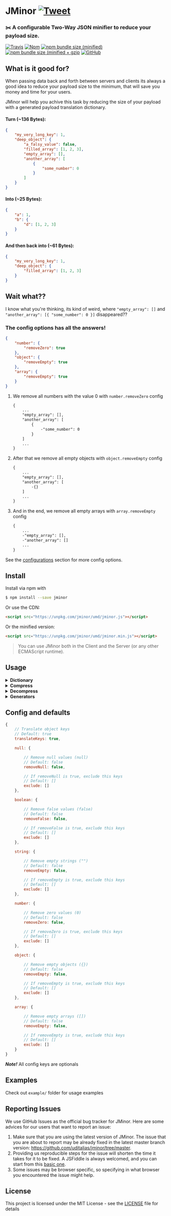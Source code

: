 # JMinor [![Tweet](https://img.shields.io/twitter/url/http/shields.io.svg?style=social)](https://twitter.com/intent/tweet?text=JMinor%20reduces%20your%20payload%20size%20and%20saves%20you%20bandwidth&url=https://github.com/uditalias/jminor&via=uditalias&hashtags=javascript,JSON,minify,developers,webdeveloper)

### ✂️ A configurable Two-Way JSON minifier to reduce your payload size.

[![Travis](https://img.shields.io/travis/uditalias/jminor.svg?style=flat-square)](https://travis-ci.org/uditalias/jminor)
[![Npm](https://img.shields.io/npm/v/jminor.svg?style=flat-square)](https://www.npmjs.com/package/jminor)
[![npm bundle size (minified)](https://img.shields.io/bundlephobia/min/jminor.svg?style=flat-square)](https://unpkg.com/jminor/umd/jminor.min.js)
[![npm bundle size (minified + gzip](https://img.shields.io/bundlephobia/minzip/jminor.svg?style=flat-square)](https://unpkg.com/jminor/umd/jminor.min.js)
[![GitHub](https://img.shields.io/github/license/uditalias/jminor.svg?style=flat-square)](https://github.com/uditalias/jminor/blob/master/LICENSE)

## What is it good for?

When passing data back and forth between servers and clients its always a good idea to reduce your payload size to the minimum, that will save you money and time for your users.

JMinor will help you achive this task by reducing the size of your payload with a generated payload translation dictionary.

#### Turn (~136 Bytes):
```json
{
    "my_very_long_key": 1,
    "deep_object": {
        "a_falsy_value": false,
        "filled_array": [1, 2, 3],
        "empty_array": [],
        "another_array": [
            {
                "some_number": 0
            }
        ]
    }
}
```

#### Into (~25 Bytes):
```json
{
    "a": 1,
    "b": {
        "d": [1, 2, 3]
    }
}
```

#### And then back into (~61 Bytes):
```json
{
    "my_very_long_key": 1,
    "deep_object": {
        "filled_array": [1, 2, 3]
    }
}
```

## Wait what??

I know what you're thinking, its kind of weird, where `"empty_array": []` and 
`"another_array": [{ "some_number": 0 }]` disappeared??

### The config options has all the answers!

```json
{
    "number": {
        "removeZero": true
    },
    "object": {
        "removeEmpty": true
    },
    "array": {
        "removeEmpty": true
    }
}
```

1. We remove all numbers with the value 0 with `number.removeZero` config

    ```diff
    {
        ...
        "empty_array": [],
        "another_array": [
            {
                -"some_number": 0
            }
        ]
        ...
    }
    ```
2. After that we remove all empty objects with `object.removeEmpty` config

    ```diff
    {
        ...
        "empty_array": [],
        "another_array": [
            -{}
        ]
        ...
    }
    ```
3. And in the end, we remove all empty arrays with `array.removeEmpty` config

    ```diff
    {
        ...
        -"empty_array": [],
        -"another_array": []
        ...
    }
    ```

See the [configurations](#config-and-defaults) section for more config options.


## Install
Install via npm with
```sh
$ npm install --save jminor
```

Or use the CDN:

```html
<script src="https://unpkg.com/jminor/umd/jminor.js"></script>
```
Or the minified version:
```html
<script src="https://unpkg.com/jminor/umd/jminor.min.js"></script>
```

> You can use JMinor both in the Client and the Server (or any other ECMAScript runtime).


## Usage

<details>
<summary><b>Dictionary</b></summary>

The first thing to do is to create a Dictionary. The dictionary will hold all the original payload keys mapped to their translations.

```javascript
import { createDictionary } from "jminor";

const dictionary = createDictionary();
```

`createDictionary()` is a factory function that receive a key generator factory.  
A key generator is a module that generates dictionary keys.

**`createDictionary(keyGeneratorFactory)`**

| Name | Type | Required | Default | Description |
| - | - | - | - | - |
| keyGeneratorFactory | [`() => IKeyGenerator`](src/generators/IKeyGenerator.ts) | false | [`createDefaultKeyGenerator`](src/generators/defaultKeyGenerator.ts) | [See below]() |

#### Dictionary API

**`dictionary.replaceKeyGenerator(keyGenerator)`**

| Name | Type | Required | Default | Description |
| - | - | - | - | - |
| keyGenerator | [`IKeyGenerator`](src/generators/IKeyGenerator.ts) | true | - | - |

- replaces the current key generator.  
***Note!*** that this will reset the dictionary.

**`dictionary.fromJSON(data)`**

| Name | Type | Required | Default | Description |
| - | - | - | - | - |
| data | JSON | true | - | - |

- This method will digest the json object passed to it, and generates a uniqe key for each property for later translation

**`dictionary.extendWith(data)`**

| Name | Type | Required | Default | Description |
| - | - | - | - | - |
| data | JSON | true | - | - |

- After dictionary is craeted and generated, you can pass another object to extend the dictionary that was created with the `fromJSON` method.

**`dictionary.export()`**

- Returns the generated dictionary as a raw object.

**`dictionary.import(rawDictionary)`**

| Name | Type | Required | Default | Description |
| - | - | - | - | - |
| rawDictionary | JSON | true | - | exported raw dictionary |

- If you have exported dictionary received from the `export` method, you can import it.

**`dictionary.ktoc(key)`**

| Name | Type | Required | Default | Description |
| - | - | - | - | - |
| key | String | true | - | - |

- Translates original key to generated key, if it exist in the dictionary.

**`dictionary.ctok(ckey)`**

| Name | Type | Required | Default | Description |
| - | - | - | - | - |
| ckey | String | true | - | - |

- Translates generated key to original key, if it exist in the dictionary.
</details>


<details>
<summary><b>Compress</b></summary>

After we have our dictionary with the generated keys, we can go and compress some data.

```javascript
import { compress } from "jminor";

const compressed = compress(data, dictionary, config);
```

**`compress(data, dictionary, config)`**

| Name | Type | Required | Default | Description |
| - | - | - | - | - |
| data | JSON | true | - | A JSON with keys that presented in the dictionary |
| dictionary | Dictionary | true | - | - |
| config | [`ICompressConfig`](src/minifier/ICompressConfig.ts) | false | [See below](#config-and-defaults) | - |
</details>

<details>
<summary><b>Decompress</b></summary>

After compressing some data we can decompres it.  
***Note!*** that some data may be truncated based on your compress config.

```javascript
import { decompress } from "jminor";

const data = decompress(compressed, dictionary);
```

**`decompress(compressed, dictionary)`**

| Name | Type | Required | Default | Description |
| - | - | - | - | - |
| compressed | JSON | true | - | A JSON with keys that presented in the dictionary |
| dictionary | Dictionary | true | - | - |
</details>

<details>
<summary><b>Generators</b></summary>

### JMinor comes with two built in key generators:
- `DefaultKeyGenerator` - generates keys in the form of `aaa`, `aab`, `zxc` etc.  

- `NumericKeyGenerator` - generates keys in the form of a numeric ascending series.

You can create your own key generator, if you will, you should implement the [`IKeyGenerator`](src/generators/IKeyGenerator.ts) interface.

See the `generators/` folder for source example
</details>

## Config and defaults
```javascript
{
    // Translate object keys
    // Default: true
    translateKeys: true,

    null: {

        // Remove null values (null)
        // Default: false
        removeNull: false,

        // If removeNull is true, exclude this keys
        // Default: []
        exclude: []
    },

    boolean: {

        // Remove false values (false)
        // Default: false
        removeFalse: false,

        // If removeFalse is true, exclude this keys
        // Default: []
        exclude: []
    },

    string: {

        // Remove empty strings ("")
        // Default: false
        removeEmpty: false,

        // If removeEmpty is true, exclude this keys
        // Default: []
        exclude: []
    },

    number: {

        // Remove zero values (0)
        // Default: false
        removeZero: false,

        // If removeZero is true, exclude this keys
        // Default: []
        exclude: []
    },

    object: {

        // Remove empty objects ({})
        // Default: false
        removeEmpty: false,

        // If removeEmpty is true, exclude this keys
        // Default: []
        exclude: []
    },

    array: {

        // Remove empty arrays ([])
        // Default: false
        removeEmpty: false,

        // If removeEmpty is true, exclude this keys
        // Default: []
        exclude: []
    }
}
```

***Note!*** All config keys are optionals

## Examples

Check out `example/` folder for usage examples

## Reporting Issues

We use GitHub Issues as the official bug tracker for JMinor. Here are some advices for our users that want to report an issue:

1. Make sure that you are using the latest version of JMinor. The issue that you are about to report may be already fixed in the latest master branch version: https://github.com/uditalias/jminor/tree/master.
2. Providing us reproducible steps for the issue will shorten the time it takes for it to be fixed. A JSFiddle is always welcomed, and you can start from this [basic one](https://jsfiddle.net/udidu/7x38s4gb/1).
3. Some issues may be browser specific, so specifying in what browser you encountered the issue might help.

## License

This project is licensed under the MIT License - see the [LICENSE](LICENSE) file for details